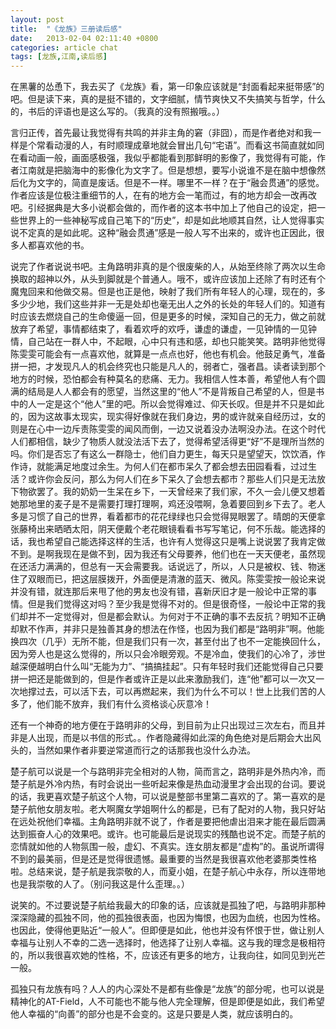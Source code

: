 ```yaml
---
layout: post
title:  "《龙族》三册读后感"
date:   2013-02-04 02:11:40 +0800
categories: article chat
tags: [龙族,江南,读后感]
---
```


<article>
<p>
在黑薯的怂恿下，我去买了《龙族》看，第一印象应该就是“封面看起来挺带感”的吧。但是读下来，真的是挺不错的，文字细腻，情节爽快又不失搞笑与哲学，什么的，书后的评语也是这么写的。（我真的没有照搬哦。。）</p>
<!-- more -->
<p>
言归正传，首先最让我觉得有共鸣的并非主角的窘（非囧），而是作者绝对和我一样是个常看动漫的人，有时顺理成章地就会冒出几句“宅语”。而看这书简直就如同在看动画一般，画面感极强，我似乎都能看到那鲜明的影像了，我觉得有可能，作者江南就是把脑海中的影像化为文字了。但是想想，要写小说谁不是在脑中想像然后化为文字的，简直是废话。但是不一样。哪里不一样？在于“融会贯通”的感觉。作者应该是位极注重细节的人，在有的地方会一笔而过，有的地方却会一改再改吧。引经据典是大多小说都会做的，而作者的这本书中加上了他自己的设定，把一些世界上的一些神秘写成自己笔下的“历史”，却是如此地顺其自然，让人觉得事实说不定真的是如此呢。这种“融会贯通”感是一般人写不出来的，或许也正因此，很多人都喜欢他的书。</p>

<p>
说完了作者说说书吧。主角路明非真的是个很废柴的人，从始至终除了两次以生命换取的超神以外，从头到脚就是个普通人。哦不，或许应该加上还除了有时还有个魔鬼回来和他做交易。但是也正是他，映射了我们所有年轻人的心理，现在的，多多少少地，我们这些并非一无是处却也毫无出人之外的长处的年轻人们的。知道有时应该去燃烧自己的生命傻逼一回，但是更多的时候，深知自己的无力，做之前就放弃了希望，事情都结束了，看着欢呼的欢呼，谦虚的谦虚，一见钟情的一见钟情，自己站在一群人中，不起眼，心中只有违和感，却也只能笑笑。路明非他觉得陈雯雯可能会有一点喜欢他，就算是一点点也好，他也有机会。他鼓足勇气，准备拼一把，才发现凡人的机会终究也只能是凡人的，弱者亡，强者昌。读者读到那个地方的时候，恐怕都会有种莫名的悲痛、无力。我相信人性本善，希望他人有个圆满的结局是人人都会有的愿望，当然这里的“他人”不是背叛自己希望的人，但是书中的人一定是这个“他人”里的吧。所以会觉得难过、仰天长叹。但是并不只是如此的，因为这故事太现实，现实得好像就在我们身边，男的或许就亲自经历过，女的则是在心中一边斥责陈雯雯的闻风而倒，一边又说着没办法啊没办法。在这个时代人们都相信，缺少了物质人就没法活下去了，觉得希望活得更“好”不是理所当然的吗。你们是否忘了有这么一群隐士，他们自力更生，每天只是望望天，饮饮酒，作作诗，就能满足地度过余生。为何人们在都市呆久了都会想去田园看看，过过生活？或许你会反问，那么为何人们在乡下呆久了会想去都市？那些人们只是无法放下物欲罢了。我的奶奶一生呆在乡下，一天曾经来了我们家，不久一会儿便又想着她那地里的麦子是不是需要打理打理啊，鸡还没喂啊，急着要回到乡下去了。老人多是习惯了自己的世界，看着都市的花花绿绿也只会觉得晃眼罢了。晴朗的天便拿张藤椅出来晒晒太阳，阴天便戴个老花眼镜看看书写写笔记，何不乐哉。能选择的话，我也希望自己能选择这样的生活，也许有人觉得这只是嘴上说说罢了我肯定做不到。是啊我现在是做不到，因为我还有父母要养，他们也在一天天便老，虽然现在还活力满满的，但总有一天会需要我。话说远了，所以，人只是被权、钱、物迷住了双眼而已，把这层膜拨开，外面便是清澈的蓝天、微风。陈雯雯按一般论来说并没有错，就连那后来甩了他的男友也没有错，喜新厌旧才是一般论中正常的事情。但是我们觉得这对吗？至少我是觉得不对的。但是很奇怪，一般论中正常的我们却并不一定觉得对，但是都会默认。为何对于不正确的事不去反抗？明知不正确却默不作声，并非只是独善其身的想法在作怪，也因为我们都是“路明非”啊。他能换四次（几乎）无所不能，但是我们只有一次，甚至付出了也不一定能换回什么，因为旁人也是这么觉得的，所以只会冷眼旁观。不是冷血，使我们的心冷了，涉世越深便越明白什么叫“无能为力”、“搞搞挂起”。只有年轻时我们还能觉得自己只要拼一把还是能做到的，但是作者或许正是以此来激励我们，连“他”都可以一次又一次地撑过去，可以活下去，可以再燃起来，我们为什么不可以！世上比我们苦的人多了，他们能不放弃，我们有什么资格谈心灰意冷！</p>

<p>
还有一个神奇的地方便在于路明非的父母，到目前为止只出现过三次左右，而且并非是人出现，而是以书信的形式。。作者隐藏得如此深的角色绝对是后期会大出风头的，当然如果作者非要逆常道而行之的话那我也没什么办法。</p>

<p>
楚子航可以说是一个与路明非完全相对的人物，简而言之，路明非是外热内冷，而楚子航是外冷内热，有时会说出一些听起来像是热血动漫里才会出现的台词。要说的话，我更喜欢楚子航这个人物，可以说是整部书里第二喜欢的了。第一喜欢的是楚子航他女朋友啦。老大啊魔女学姐啊什么的都是，已有了配对的人物，我只好站在远处祝他们幸福。主角路明非就不说了，作者是要把他虐出泪来才能在最后圆满达到振奋人心的效果吧。或许。也可能最后是说现实的残酷也说不定。而楚子航的恋情就如他的人物氛围一般，虚幻、不真实。连女朋友都是“虚构”的。虽说所谓得不到的最美丽，但是还是觉得很遗憾。最重要的当然是我很喜欢他老婆那类性格啦。总结来说，楚子航是我崇敬的人，而夏小姐，在楚子航心中永存，所以连带地也是我崇敬的人了。（别问我这是什么歪理。。）</p>

<p>
说笑的。不过要说楚子航给我最大的印象的话，应该就是孤独了吧，与路明非那种深深隐藏的孤独不同，他的孤独很表面，也因为悔恨，也因为血统，也因为性格。也因此，使得他更贴近“一般人”。但即便是如此，他也并没有怀恨于世，做让别人幸福与让别人不幸的二选一选择时，他选择了让别人幸福。这与我的理念是极相符的，所以我很喜欢她的性格，不，应该还有更多的地方，让我向往，如同见到光芒一般。</p>

<p>
孤独只有龙族有吗？人人的内心深处不是都有些像是“龙族”的部分呢，也可以说是精神化的AT-Field，人不可能也不能与他人完全理解，但是即便是如此，我们希望他人幸福的“向善”的部分也是不会变的。这是只要是人类，就应该明白的。</p>							
</article>